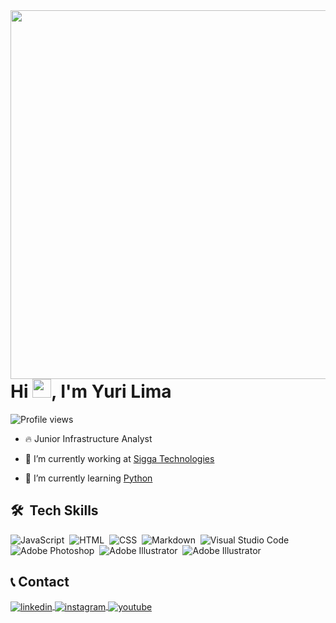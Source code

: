 <img align="right" height="590cm" src="https://raw.githubusercontent.com/gist/YuriLim4/530665dc502c372cc7c0751195f2aac1/raw/e1e653e5f58f2be1c7c35cf0e5cb70f0be191932/githubcard.svg"/>
<h1 align="left">Hi <img src="https://gist.github.com/arunprakashpj/48aa20057048b46c6f9ba9d114a8b76f/raw/69a9d496f651091a509ea8d9913c4aef5c419afb/Hi.gif" height="30px">, I'm Yuri Lima</h1>
<p align="left"> <img src="https://komarev.com/ghpvc/?username=yurilim4&color=orange" alt="Profile views" /> </p>

- 🔥 Junior Infrastructure Analyst

- 🔭 I’m currently working at [Sigga Technologies](https://www.sigga.com/)

- 🌱 I’m currently learning [Python](https://www.python.org/)&nbsp;
<!--
- ▶️ I (not) regularly post videos on [youtube.com/maykbrito](https://youtube.com/maykbrito)

- 💬 Ask me about **JavaScript, HTML, CSS, SQL, Node.JS**

- ⚡ Fun fact **Oneye 😜**

- 👨‍💻 More at [maykbrito.dev](https://maykbrito.dev)



<br><br>
-->
## 🛠 &nbsp;Tech Skills

![JavaScript](https://img.shields.io/badge/-JavaScript-05122A?style=flat&logo=javascript)&nbsp;
![HTML](https://img.shields.io/badge/-HTML-05122A?style=flat&logo=HTML5)&nbsp;
![CSS](https://img.shields.io/badge/-CSS-05122A?style=flat&logo=CSS3&logoColor=1572B6)&nbsp;
![Markdown](https://img.shields.io/badge/-Markdown-05122A?style=flat&logo=markdown)&nbsp;
![Visual Studio Code](https://img.shields.io/badge/-Visual%20Studio%20Code-05122A?style=flat&logo=visual-studio-code&logoColor=007ACC)&nbsp;
![Adobe Photoshop](https://img.shields.io/badge/-Adobe%20Photoshop-05122A?style=flat&logo=adobephotoshop)&nbsp;
![Adobe Illustrator](https://img.shields.io/badge/-Adobe%20Illustrator-05122A?style=flat&logo=adobeillustrator)&nbsp;
![Adobe Illustrator](https://img.shields.io/badge/Angular-05122A?logo=angular&logoColor=white)&nbsp;
<!--
![Node.js](https://img.shields.io/badge/-Node.js-05122A?style=flat&logo=node.js)&nbsp;
![React](https://img.shields.io/badge/-React-05122A?style=flat&logo=react)&nbsp;
![Git](https://img.shields.io/badge/-Git-05122A?style=flat&logo=git)&nbsp;
![GitHub](https://img.shields.io/badge/-GitHub-05122A?style=flat&logo=github)&nbsp;
![PostgreSQL](https://img.shields.io/badge/-PostgreSQL-05122A?style=flat&logo=postgresql)&nbsp;
![SQLite](https://img.shields.io/badge/-SQLite-05122A?style=flat&logo=sqlite)&nbsp;

<br><br>

## ⚙️ &nbsp;GitHub Analytics

<p align="left">
<img width="530em" src="https://github-readme-stats.vercel.app/api?username=maykbrito&show_icons=true&theme=vision-friendly-dark" alt="maykbrito's stats"/>
<img width="530em" src="https://github-readme-stats.vercel.app/api/top-langs/?username=maykbrito&layout=compact&theme=vision-friendly-dark" alt="maykbrito's most languages"/>
</p>


-->
## 📞 Contact
<!--
<p align="left" style="background:yellow">
<a href="https://codepen.io/yurilim4" target="_blank">
  <img align="center" src="https://img.shields.io/badge/-YuriLim4-05122A?style=flat&logo=codepen" alt="codepen"/>
</a>
<a href="https://twitter.com/yurilim4" target="_blank">
  <img align="center" src="https://img.shields.io/badge/-YuriLim4-05122A?style=flat&logo=twitter" alt="twitter"/>  
</a>
-->
<a href="https://linkedin.com/in/yurilim4" target="_blank">
  <img align="center" src="https://img.shields.io/badge/-YuriLim4-05122A?style=flat&logo=linkedin" alt="linkedin"/>
</a>
<a href="https://instagram.com/yurilim4" target="_blank">
 <img align="center" src="https://img.shields.io/badge/-YuriLim4-05122A?style=flat&logo=instagram" alt="instagram"/>
</a>
<a href="https://youtube.com/yurilim4" target="_blank">
 <img align="center" src="https://img.shields.io/badge/-YuriLim4-05122A?style=flat&logo=youtube" alt="youtube"/>
</a>
</p>
<!--
Here are some ideas to get you started:

- 🔭 I’m currently working on ...
- 🌱 I’m currently learning ...
- 👯 I’m looking to collaborate on ...
- 🤔 I’m looking for help with ...
- 💬 Ask me about ...
- 📫 How to reach me: ...
- 😄 Pronouns: ...
- ⚡ Fun fact: ...
-->
